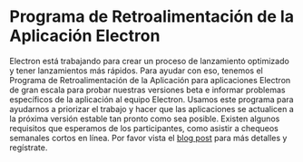 # Programa de Retroalimentación de la Aplicación Electron

Electron está trabajando para crear un proceso de lanzamiento optimizado y tener lanzamientos más rápidos. Para ayudar con eso, tenemos el Programa de Retroalimentación de la Aplicación para aplicaciones Electron de gran escala para probar nuestras versiones beta e informar problemas específicos de la aplicación al equipo Electron. Usamos este programa para ayudarnos a priorizar el trabajo y hacer que las aplicaciones se actualicen a la próxima versión estable tan pronto como sea posible. Existen algunos requisitos que esperamos de los participantes, como asistir a chequeos semanales cortos en línea. Por favor vista el [blog post](https://electronjs.org/blog/app-feedback-program) para más detalles y regístrate.